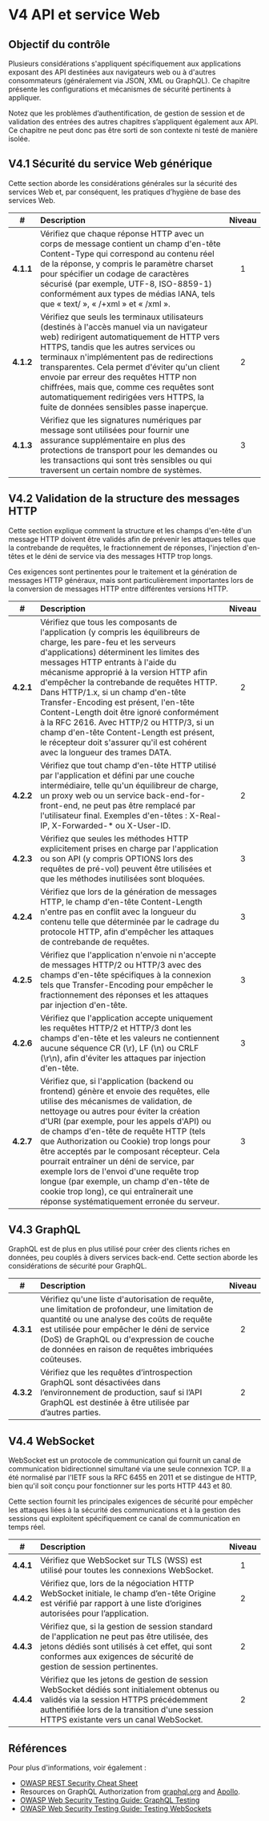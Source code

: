 # V4 API et service Web

## Objectif du contrôle

Plusieurs considérations s'appliquent spécifiquement aux applications exposant des API destinées aux navigateurs web ou à d'autres consommateurs (généralement via JSON, XML ou GraphQL). Ce chapitre présente les configurations et mécanismes de sécurité pertinents à appliquer.

Notez que les problèmes d’authentification, de gestion de session et de validation des entrées des autres chapitres s’appliquent également aux API. Ce chapitre ne peut donc pas être sorti de son contexte ni testé de manière isolée.

## V4.1 Sécurité du service Web générique

Cette section aborde les considérations générales sur la sécurité des services Web et, par conséquent, les pratiques d’hygiène de base des services Web.

| # | Description | Niveau |
| :---: | :--- | :---: |
| **4.1.1** | Vérifiez que chaque réponse HTTP avec un corps de message contient un champ d'en-tête Content-Type qui correspond au contenu réel de la réponse, y compris le paramètre charset pour spécifier un codage de caractères sécurisé (par exemple, UTF-8, ISO-8859-1) conformément aux types de médias IANA, tels que « text/ », « /+xml » et « /xml ». | 1 |
| **4.1.2** | Vérifiez que seuls les terminaux utilisateurs (destinés à l'accès manuel via un navigateur web) redirigent automatiquement de HTTP vers HTTPS, tandis que les autres services ou terminaux n'implémentent pas de redirections transparentes. Cela permet d'éviter qu'un client envoie par erreur des requêtes HTTP non chiffrées, mais que, comme ces requêtes sont automatiquement redirigées vers HTTPS, la fuite de données sensibles passe inaperçue. | 2 |
| **4.1.3** | Vérifiez que les signatures numériques par message sont utilisées pour fournir une assurance supplémentaire en plus des protections de transport pour les demandes ou les transactions qui sont très sensibles ou qui traversent un certain nombre de systèmes. | 3 |

## V4.2 Validation de la structure des messages HTTP

Cette section explique comment la structure et les champs d'en-tête d'un message HTTP doivent être validés afin de prévenir les attaques telles que la contrebande de requêtes, le fractionnement de réponses, l'injection d'en-têtes et le déni de service via des messages HTTP trop longs.

Ces exigences sont pertinentes pour le traitement et la génération de messages HTTP généraux, mais sont particulièrement importantes lors de la conversion de messages HTTP entre différentes versions HTTP.

| # | Description | Niveau |
| :---: | :--- | :---: |
| **4.2.1** | Vérifiez que tous les composants de l'application (y compris les équilibreurs de charge, les pare-feu et les serveurs d'applications) déterminent les limites des messages HTTP entrants à l'aide du mécanisme approprié à la version HTTP afin d'empêcher la contrebande de requêtes HTTP. Dans HTTP/1.x, si un champ d'en-tête Transfer-Encoding est présent, l'en-tête Content-Length doit être ignoré conformément à la RFC 2616. Avec HTTP/2 ou HTTP/3, si un champ d'en-tête Content-Length est présent, le récepteur doit s'assurer qu'il est cohérent avec la longueur des trames DATA. | 2 |
| **4.2.2** | Vérifiez que tout champ d'en-tête HTTP utilisé par l'application et défini par une couche intermédiaire, telle qu'un équilibreur de charge, un proxy web ou un service back-end-for-front-end, ne peut pas être remplacé par l'utilisateur final. Exemples d'en-têtes : X-Real-IP, X-Forwarded-* ou X-User-ID. | 2 |
| **4.2.3** | Vérifiez que seules les méthodes HTTP explicitement prises en charge par l'application ou son API (y compris OPTIONS lors des requêtes de pré-vol) peuvent être utilisées et que les méthodes inutilisées sont bloquées. | 3 |
| **4.2.4** | Vérifiez que lors de la génération de messages HTTP, le champ d'en-tête Content-Length n'entre pas en conflit avec la longueur du contenu telle que déterminée par le cadrage du protocole HTTP, afin d'empêcher les attaques de contrebande de requêtes. | 3 |
| **4.2.5** | Vérifiez que l'application n'envoie ni n'accepte de messages HTTP/2 ou HTTP/3 avec des champs d'en-tête spécifiques à la connexion tels que Transfer-Encoding pour empêcher le fractionnement des réponses et les attaques par injection d'en-tête. | 3 |
| **4.2.6** | Vérifiez que l'application accepte uniquement les requêtes HTTP/2 et HTTP/3 dont les champs d'en-tête et les valeurs ne contiennent aucune séquence CR (\r), LF (\n) ou CRLF (\r\n), afin d'éviter les attaques par injection d'en-tête. | 3 |
| **4.2.7** | Vérifiez que, si l'application (backend ou frontend) génère et envoie des requêtes, elle utilise des mécanismes de validation, de nettoyage ou autres pour éviter la création d'URI (par exemple, pour les appels d'API) ou de champs d'en-tête de requête HTTP (tels que Authorization ou Cookie) trop longs pour être acceptés par le composant récepteur. Cela pourrait entraîner un déni de service, par exemple lors de l'envoi d'une requête trop longue (par exemple, un champ d'en-tête de cookie trop long), ce qui entraînerait une réponse systématiquement erronée du serveur. | 3 |

## V4.3 GraphQL

GraphQL est de plus en plus utilisé pour créer des clients riches en données, peu couplés à divers services back-end. Cette section aborde les considérations de sécurité pour GraphQL.

| # | Description | Niveau |
| :---: | :--- | :---: |
| **4.3.1** | Vérifiez qu'une liste d'autorisation de requête, une limitation de profondeur, une limitation de quantité ou une analyse des coûts de requête est utilisée pour empêcher le déni de service (DoS) de GraphQL ou d'expression de couche de données en raison de requêtes imbriquées coûteuses. | 2 |
| **4.3.2** | Vérifiez que les requêtes d’introspection GraphQL sont désactivées dans l’environnement de production, sauf si l’API GraphQL est destinée à être utilisée par d’autres parties. | 2 |

## V4.4 WebSocket

WebSocket est un protocole de communication qui fournit un canal de communication bidirectionnel simultané via une seule connexion TCP. Il a été normalisé par l'IETF sous la RFC 6455 en 2011 et se distingue de HTTP, bien qu'il soit conçu pour fonctionner sur les ports HTTP 443 et 80.

Cette section fournit les principales exigences de sécurité pour empêcher les attaques liées à la sécurité des communications et à la gestion des sessions qui exploitent spécifiquement ce canal de communication en temps réel.

| # | Description | Niveau |
| :---: | :--- | :---: |
| **4.4.1** | Vérifiez que WebSocket sur TLS (WSS) est utilisé pour toutes les connexions WebSocket. | 1 |
| **4.4.2** | Vérifiez que, lors de la négociation HTTP WebSocket initiale, le champ d’en-tête Origine est vérifié par rapport à une liste d’origines autorisées pour l’application. | 2 |
| **4.4.3** | Vérifiez que, si la gestion de session standard de l'application ne peut pas être utilisée, des jetons dédiés sont utilisés à cet effet, qui sont conformes aux exigences de sécurité de gestion de session pertinentes. | 2 |
| **4.4.4** | Vérifiez que les jetons de gestion de session WebSocket dédiés sont initialement obtenus ou validés via la session HTTPS précédemment authentifiée lors de la transition d'une session HTTPS existante vers un canal WebSocket. | 2 |

## Références

Pour plus d'informations, voir également :

* [OWASP REST Security Cheat Sheet](https://cheatsheetseries.owasp.org/cheatsheets/REST_Security_Cheat_Sheet.html)
* Resources on GraphQL Authorization from [graphql.org](https://graphql.org/learn/authorization/) and [Apollo](https://www.apollographql.com/docs/apollo-server/security/authentication/#authorization-methods).
* [OWASP Web Security Testing Guide: GraphQL Testing](https://owasp.org/www-project-web-security-testing-guide/stable/4-Web_Application_Security_Testing/12-API_Testing/01-Testing_GraphQL)
* [OWASP Web Security Testing Guide: Testing WebSockets](https://owasp.org/www-project-web-security-testing-guide/stable/4-Web_Application_Security_Testing/11-Client-side_Testing/10-Testing_WebSockets)
